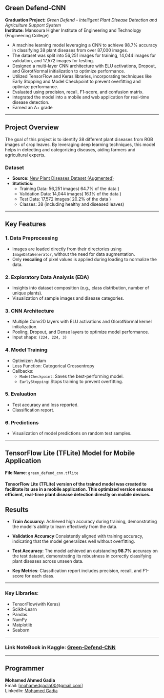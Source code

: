 ## Green Defend-CNN

**Graduation Project:** *Green Defend - Intelligent Plant Disease Detection and Agriculture Support System*  
**Institute:** Mansoura Higher Institute of Engineering and Technology (Engineering College)

- A machine learning model leveraging a CNN to achieve 98.7% accuracy in classifying 38 plant diseases 
from over 87,000 images.
- The dataset was split into 56,251 images for training, 14,044 images for validation, and 17,572 images 
for testing.
- Designed a multi-layer CNN architecture with ELU activations, Dropout, and GlorotNormal initialization 
to optimize performance.
- Utilized TensorFlow and Keras libraries, incorporating techniques like Early Stopping and Model 
Checkpoint to prevent overfitting and optimize performance.
- Evaluated using precision, recall, F1-score, and confusion matrix.
- Integrated the model into a mobile and web application for real-time disease detection.
- Earned an A+ grade

---

## Project Overview

The goal of this project is to identify 38 different plant diseases from RGB images of crop leaves. By leveraging deep learning techniques, this model helps in detecting and categorizing diseases, aiding farmers and agricultural experts.

### Dataset
- **Source**: [New Plant Diseases Dataset (Augmented)](https://www.kaggle.com/vipoooool/new-plant-diseases-dataset)
- **Statistics**:
  - Training Data: 56,251 images( 64.7% of the data )
  - Validation Data: 14,044 images( 16.1% of the data )
  - Test Data: 17,572 images( 20.2% of the data )
  - Classes: 38 (including healthy and diseased leaves)

---

## Key Features

### 1. Data Preprocessing
- Images are loaded directly from their directories using `ImageDataGenerator`, without the need for data augmentation.
- Only **rescaling** of pixel values is applied during loading to normalize the data.

### 2. Exploratory Data Analysis (EDA)
- Insights into dataset composition (e.g., class distribution, number of unique plants).
- Visualization of sample images and disease categories.

### 3. CNN Architecture
- Multiple Conv2D layers with ELU activations and GlorotNormal kernel initialization.
- Pooling, Dropout, and Dense layers to optimize model performance.
- Input shape: `(224, 224, 3)`

### 4. Model Training
- Optimizer: Adam
- Loss Function: Categorical Crossentropy
- Callbacks:
  - `ModelCheckpoint`: Saves the best-performing model.
  - `EarlyStopping`: Stops training to prevent overfitting.

### 5. Evaluation
- Test accuracy and loss reported.
- Classification report.

### 6. Predictions
- Visualization of model predictions on random test samples.

---

## TensorFlow Lite (TFLite) Model for Mobile Application
**File Name**: `green_defend_cnn.tflite`
#### **TensorFlow Lite (TFLite)** version of the trained model was created to facilitate its use in a mobile application. This optimized version ensures efficient, real-time plant disease detection directly on mobile devices.


## Results
- **Train Accuarcy**: Achieved high accuracy during training, demonstrating the model's ability to learn effectively from the data.

- **Validation Accuracy**:Consistently aligned with training accuracy, indicating that the model generalizes well without overfitting.

- **Test Accuracy**: The model achieved an outstanding **98.7%** accuracy on the test dataset, demonstrating its robustness in correctly classifying plant diseases across unseen data.
  
- **Key Metrics**: Classification report includes precision, recall, and F1-score for each class.

---

### Key Libraries:
- TensorFlow(with Keras)
- Scikit-Learn
- Pandas
- NumPy
- Matplotlib
- Seaborn
---
### Link NoteBook in Kaggle: [Green-Defend-CNN](https://www.kaggle.com/code/mohamedahmedgadia/green-defend-cnn?scriptVersionId=210199855) 

---

## Programmer
**Mohamed Ahmed Gadia**  
Email: [mohamedgadia00@gmail.com]  
LinkedIn: [Mohamed Gadia](https://www.linkedin.com/in/mohamedgadia) 
